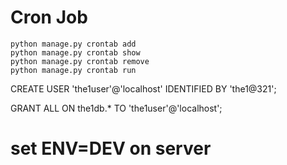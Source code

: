 
# Cron Job
    python manage.py crontab add
    python manage.py crontab show
    python manage.py crontab remove
    python manage.py crontab run

CREATE USER 'the1user'@'localhost' IDENTIFIED BY 'the1@321';

GRANT ALL ON the1db.* TO 'the1user'@'localhost';

# set ENV=DEV on server
